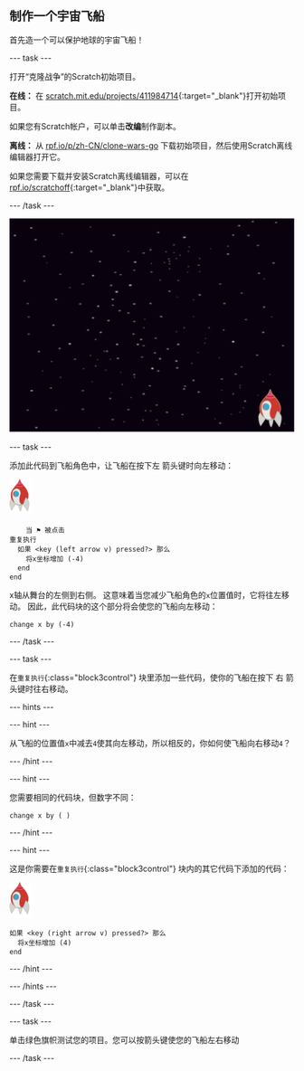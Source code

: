 ## 制作一个宇宙飞船

首先造一个可以保护地球的宇宙飞船！

--- task ---

打开“克隆战争”的Scratch初始项目。

**在线：** 在 [scratch.mit.edu/projects/411984714](https://scratch.mit.edu/projects/411984714){:target="_blank"}打开初始项目。

如果您有Scratch帐户，可以单击**改编**制作副本。

**离线：** 从 [rpf.io/p/zh-CN/clone-wars-go](http://rpf.io/p/zh-CN/clone-wars-go) 下载初始项目，然后使用Scratch离线编辑器打开它。

如果您需要下载并安装Scratch离线编辑器，可以在[rpf.io/scratchoff](https://rpf.io/scratchoff){:target="_blank"}中获取。

--- /task ---

![初始项目](images/starter-project.png)

--- task ---

添加此代码到飞船角色中，让飞船在按下<kbd>左</kbd> 箭头键时向左移动：

![火箭角色](images/rocket-sprite.png)

```blocks3
    当 ⚑ 被点击
重复执行 
  如果 <key (left arrow v) pressed?> 那么 
    将x坐标增加 (-4)
  end
end
```

x轴从舞台的左侧到右侧。 这意味着当您减少飞船角色的`x`位置值时，它将往左移动。 因此，此代码块的这个部分将会使您的飞船向左移动：

```blocks3
change x by (-4)
```

--- /task ---

--- task ---

在`重复执行`{:class="block3control"} 块里添加一些代码，使你的飞船在按下 <kbd>右</kbd> 箭头键时往右移动。

--- hints ---


--- hint ---

从飞船的位置值`x`中减去`4`使其向左移动，所以相反的，你如何使飞船向右移动`4`？

--- /hint ---

--- hint ---

您需要相同的代码块，但数字不同：

```blocks3
change x by ( )
```

--- /hint ---

--- hint ---

这是你需要在`重复执行`{:class="block3control"} 块内的其它代码下添加的代码：

![火箭角色](images/rocket-sprite.png)

```blocks3
如果 <key (right arrow v) pressed?> 那么 
  将x坐标增加 (4)
end
```

--- /hint ---

--- /hints ---

--- /task ---

--- task ---

单击绿色旗帜测试您的项目。您可以按箭头键使您的飞船左右移动

--- /task ---